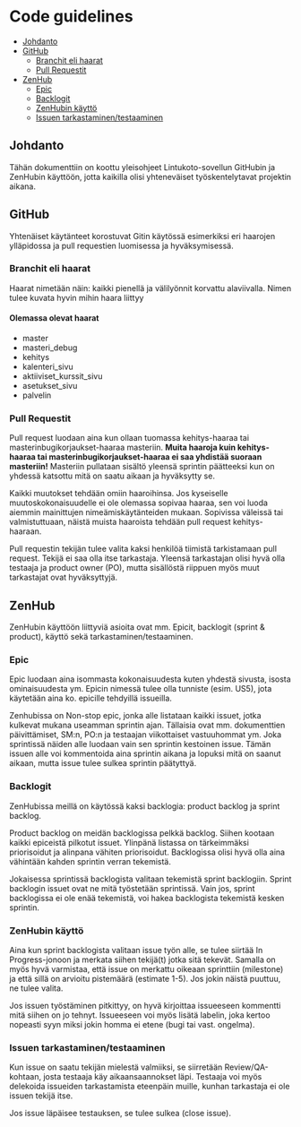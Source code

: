 # Code guidelines
- [Johdanto](#Johdanto)
- [GitHub](#GitHub)
    - [Branchit eli haarat](#Branchit_eli_haarat)
    - [Pull Requestit](#Pull_Requestit)
- [ZenHub](#ZenHub)
    - [Epic](#Epic)
    - [Backlogit](#Backlogit)
    - [ZenHubin käyttö](#ZenHubin_käyttö)
    - [Issuen tarkastaminen/testaaminen](#Issuen_tarkastaminen/testaaminen)


## Johdanto
Tähän dokumenttiin on koottu yleisohjeet Lintukoto-sovellun GitHubin ja ZenHubin käyttöön, jotta kaikilla olisi yhteneväiset työskentelytavat projektin aikana.

## GitHub
Yhtenäiset käytänteet korostuvat Gitin käytössä esimerkiksi eri haarojen ylläpidossa ja pull requestien luomisessa ja hyväksymisessä.

### Branchit eli haarat
Haarat nimetään näin: kaikki pienellä ja välilyönnit korvattu alaviivalla.
Nimen tulee kuvata hyvin mihin haara liittyy

#### Olemassa olevat haarat
- master
- masteri_debug
- kehitys
- kalenteri_sivu
- aktiiviset_kurssit_sivu
- asetukset_sivu
- palvelin

### Pull Requestit
Pull request luodaan aina kun ollaan tuomassa kehitys-haaraa tai masterinbugikorjaukset-haaraa masteriin. **Muita haaroja kuin kehitys-haaraa tai masterinbugikorjaukset-haaraa ei saa yhdistää suoraan masteriin!** Masteriin pullataan sisältö yleensä sprintin päätteeksi kun on yhdessä katsottu mitä on saatu aikaan ja hyväksytty se.

Kaikki muutokset tehdään omiin haaroihinsa. Jos kyseiselle muutoskokonaisuudelle ei ole olemassa sopivaa haaraa, sen voi luoda aiemmin mainittujen nimeämiskäytänteiden mukaan. Sopivissa väleissä tai valmistuttuaan, näistä muista haaroista tehdään pull request kehitys-haaraan. 

Pull requestin tekijän tulee valita kaksi henkilöä tiimistä tarkistamaan pull request. Tekijä ei saa olla itse tarkastaja. Yleensä tarkastajan olisi hyvä olla testaaja ja product owner (PO), mutta sisällöstä riippuen myös muut tarkastajat ovat hyväksyttyjä.

## ZenHub
ZenHubin käyttöön liittyviä asioita ovat mm. Epicit, backlogit (sprint & product), käyttö sekä tarkastaminen/testaaminen.

### Epic
Epic luodaan aina isommasta kokonaisuudesta kuten yhdestä sivusta, isosta ominaisuudesta ym. Epicin nimessä tulee olla tunniste (esim. US5), jota käytetään aina ko. epicille tehdyillä issueilla.

Zenhubissa on Non-stop epic, jonka alle listataan kaikki issuet, jotka kulkevat mukana useamman sprintin ajan. Tällaisia ovat mm. dokumenttien päivittämiset, SM:n, PO:n ja testaajan viikottaiset vastuuhommat ym. Joka sprintissä näiden alle luodaan vain sen sprintin kestoinen issue. Tämän issuen alle voi kommentoida aina sprintin aikana ja lopuksi mitä on saanut aikaan, mutta issue tulee sulkea sprintin päätyttyä.

### Backlogit
ZenHubissa meillä on käytössä kaksi backlogia: product backlog ja sprint backlog.

Product backlog on meidän backlogissa pelkkä backlog. Siihen kootaan kaikki epiceistä pilkotut issuet. Ylinpänä listassa on tärkeimmäksi priorisoidut ja alinpana vähiten priorisoidut. Backlogissa olisi hyvä olla aina vähintään kahden sprintin verran tekemistä.

Jokaisessa sprintissä backlogista valitaan tekemistä sprint backlogiin. Sprint backlogin issuet ovat ne mitä työstetään sprintissä. Vain jos, sprint backlogissa ei ole enää tekemistä, voi hakea backlogista tekemistä kesken sprintin.

### ZenHubin käyttö
Aina kun sprint backlogista valitaan issue työn alle, se tulee siirtää In Progress-jonoon ja merkata siihen tekijä(t) jotka sitä tekevät. Samalla on myös hyvä varmistaa, että issue on merkattu oikeaan sprinttiin (milestone) ja että sillä on arvioitu pistemäärä (estimate 1-5). Jos jokin näistä puuttuu, ne tulee valita.

Jos issuen työstäminen pitkittyy, on hyvä kirjoittaa issueeseen kommentti mitä siihen on jo tehnyt. Issueeseen voi myös lisätä labelin, joka kertoo nopeasti syyn miksi jokin homma ei etene (bugi tai vast. ongelma).

### Issuen tarkastaminen/testaaminen
Kun issue on saatu tekijän mielestä valmiiksi, se siirretään Review/QA-kohtaan, josta testaaja käy aikaansaannokset läpi. Testaaja voi myös delekoida issueiden tarkastamista eteenpäin muille, kunhan tarkastaja ei ole issuen tekijä itse.

Jos issue läpäisee testauksen, se tulee sulkea (close issue).

